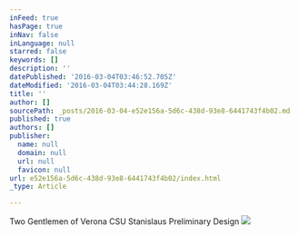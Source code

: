 ```yaml
---
inFeed: true
hasPage: true
inNav: false
inLanguage: null
starred: false
keywords: []
description: ''
datePublished: '2016-03-04T03:46:52.705Z'
dateModified: '2016-03-04T03:44:28.169Z'
title: ''
author: []
sourcePath: _posts/2016-03-04-e52e156a-5d6c-438d-93e8-6441743f4b02.md
published: true
authors: []
publisher:
  name: null
  domain: null
  url: null
  favicon: null
url: e52e156a-5d6c-438d-93e8-6441743f4b02/index.html
_type: Article

---
```

Two Gentlemen of Verona   CSU Stanislaus  Preliminary Design
![](https://the-grid-user-content.s3-us-west-2.amazonaws.com/25247737-7dc5-4250-a1ea-efcef16455fb.jpg)